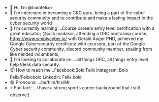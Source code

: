 - 👋 Hi, I’m @bolofelixo
- 👀 I’m interested in becoming a GRC guru, being a part of the cyber security community and to contribute and make a lasting impact in the cyber security world
- 🌱 I’m currently learning ...Course careers entry level certification with a great educator; @josh madakor, attending a GRC bootcamp course; https://www.simplycyber.io/ with Gerald Auger PHD, achieved my Google Cybersecurity certificate with coursera, part of the Google Cyber security community, discord community member, soaking from like minded incumbents, 
- 💞️ I’m looking to collaborate on ...all things GRC, all things entry level  help !desk data security.
- 📫 How to reach me ..Facebook:Bolo Felix Instagram: Bolo Felix/Felixobolo Linkedin: Felix bolo
- 😄 Pronouns: ...he/him/his/Mr
- ⚡ Fun fact: ...I have a strong sports career background that i still observe:)

<!---
bolofelixo/bolofelixo is a ✨ special ✨ repository because its `README.md` (this file) appears on your GitHub profile.
You can click the Preview link to take a look at your changes.
--->
